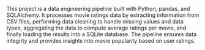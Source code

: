This project is a data engineering pipeline built with Python, pandas, and SQLAlchemy. It processes movie ratings data by extracting information from CSV files, performing data cleaning to handle missing values and data types, aggregating the data to compute average ratings per movie, and finally loading the results into a SQLite database. The pipeline ensures data integrity and provides insights into movie popularity based on user ratings.


